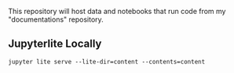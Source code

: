 This repository will host data and notebooks that run code from my "documentations" repository.

## Jupyterlite Locally
```shell
jupyter lite serve --lite-dir=content --contents=content
```